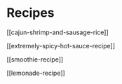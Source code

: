 # Recipes

[[cajun-shrimp-and-sausage-rice]]

[[extremely-spicy-hot-sauce-recipe]]

[[smoothie-recipe]]

[[lemonade-recipe]]
